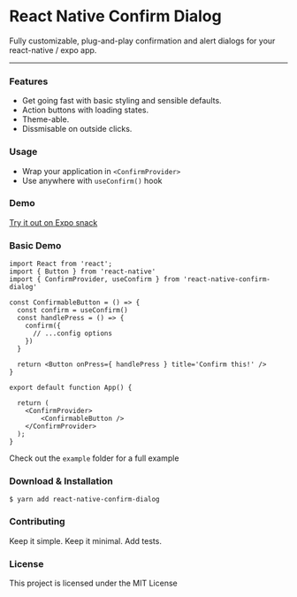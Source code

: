 React Native Confirm Dialog
=======================================

Fully customizable, plug-and-play confirmation and alert dialogs for your
react-native / expo app.

* * *

### Features

*   Get going fast with basic styling and sensible defaults.
*   Action buttons with loading states.
*   Theme-able.
*   Dissmisable on outside clicks. 

### Usage

* Wrap your application in `<ConfirmProvider>`
* Use anywhere with `useConfirm()` hook

### Demo

[Try it out on Expo snack](#) 

### Basic Demo

```tsx
import React from 'react';
import { Button } from 'react-native'
import { ConfirmProvider, useConfirm } from 'react-native-confirm-dialog'

const ConfirmableButton = () => {
  const confirm = useConfirm()
  const handlePress = () => {
    confirm({
      // ...config options
    })
  }
  
  return <Button onPress={ handlePress } title='Confirm this!' />
}

export default function App() {

  return (
    <ConfirmProvider>
        <ConfirmableButton />
    </ConfirmProvider>
  );
}

```

Check out the `example` folder for a full example

### Download & Installation

```shell 
$ yarn add react-native-confirm-dialog
```

### Contributing

Keep it simple. Keep it minimal. Add tests.

### License

This project is licensed under the MIT License
